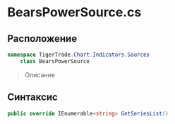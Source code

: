 
# BearsPowerSource.cs
## Расположение
```csharp
namespace TigerTrade.Chart.Indicators.Sources  
    class BearsPowerSource
```

> Описание

## Синтаксис
```csharp
public override IEnumerable<string> GetSeriesList()
```
